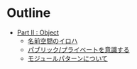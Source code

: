 # Outline

* [Part II : Object](part02/README.md)
    * [名前空間のイロハ](part02/namespace.md)
    * [パブリック/プライベートを意識する](part02/public_and_private.md)
    * [モジュールパターンについて](part02/module_pattern.md)
